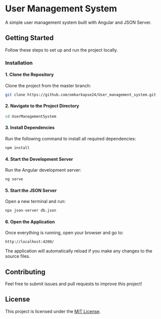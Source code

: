 # User Management System  

A simple user management system built with Angular and JSON Server.  

## Getting Started  

Follow these steps to set up and run the project locally.  


### Installation  

#### 1. Clone the Repository  
Clone the project from the master branch:  
```sh
git clone https://github.com/omkarkapse24/User_management_system.git
```

#### 2. Navigate to the Project Directory  
```sh
cd UserManagementSystem
```

#### 3. Install Dependencies  
Run the following command to install all required dependencies:  
```sh
npm install
```

#### 4. Start the Development Server  
Run the Angular development server:  
```sh
ng serve
```

#### 5. Start the JSON Server  
Open a new terminal and run:  
```sh
npx json-server db.json
```

#### 6. Open the Application  
Once everything is running, open your browser and go to:  
```
http://localhost:4200/
```
The application will automatically reload if you make any changes to the source files.  

## Contributing  
Feel free to submit issues and pull requests to improve this project!  

## License  
This project is licensed under the [MIT License](LICENSE). 
